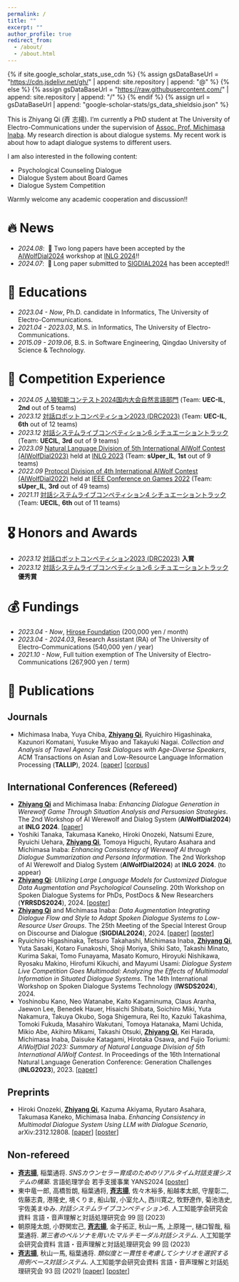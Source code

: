 ```yaml
---
permalink: /
title: ""
excerpt: ""
author_profile: true
redirect_from: 
  - /about/
  - /about.html
---
```


{% if site.google_scholar_stats_use_cdn %}
{% assign gsDataBaseUrl = "https://cdn.jsdelivr.net/gh/" | append: site.repository | append: "@" %}
{% else %}
{% assign gsDataBaseUrl = "https://raw.githubusercontent.com/" | append: site.repository | append: "/" %}
{% endif %}
{% assign url = gsDataBaseUrl | append: "google-scholar-stats/gs_data_shieldsio.json" %}

<span class='anchor' id='about-me'></span>

This is Zhiyang Qi (斉 志揚). I’m currently a PhD student at The University of Electro-Communications under the supervision of <a href='https://www.inaba.aix.uec.ac.jp/'>Assoc. Prof. Michimasa Inaba</a>. My research direction is about dialogue systems. My recent work is about how to adapt dialogue systems to different users.

I am also interested in the following content:
- Psychological Counseling Dialogue
- Dialogue System about Board Games
- Dialogue System Competition

Warmly welcome any academic cooperation and discussion!!


# 🔥 News
- *2024.08*: &nbsp;📑 Two long papers have been accepted by the <a href='https://sites.google.com/view/aiwolfdial2024-inlg'>AIWolfDial2024</a> workshop at <a href='https://inlg2024.github.io/'>INLG 2024</a>!!
- *2024.07*: &nbsp;📑 Long paper submitted to <a href='https://2024.sigdial.org/'>SIGDIAL2024</a> has been accepted!!


# 📖 Educations
- *2023.04 - Now*, Ph.D. candidate in Informatics, The University of Electro-Communications.
- *2021.04 - 2023.03*, M.S. in Informatics, The University of Electro-Communications.
- *2015.09 - 2019.06*, B.S. in Software Engineering, Qingdao University of Science & Technology.


# 🤖 Competition Experience
- *2024.05* <a href='https://sites.google.com/view/aiwolfdial2024jp/%E3%83%97%E3%83%AD%E3%82%B0%E3%83%A9%E3%83%A0?authuser=0'>人狼知能コンテスト2024国内大会自然言語部門</a> (Team: **UEC-IL**, **2nd** out of 5 teams)
- *2023.12* <a href='https://sites.google.com/view/dialogrobotcompe3/home?authuser=0'>対話ロボットコンペティション2023 (DRC2023)</a> (Team: **UEC-IL**, **6th** out of 12 teams)
- *2023.12* <a href='https://sites.google.com/view/dslc6/%E3%83%9B%E3%83%BC%E3%83%A0?authuser=0'>対話システムライブコンペティション6 シチュエーショントラック</a> (Team: **UECIL**, **3rd** out of 9 teams)
- *2023.09* <a href='https://sigdialinlg2023.github.io/paper_inlg136.html'>Natural Language Division of 5th International AIWolf Contest (AIWolfDial2023)</a> held at <a href='https://sigdialinlg2023.github.io/index.html'>INLG 2023</a> (Team: **sUper_IL**, **1st** out of 9 teams)
- *2022.09* <a href='https://aiwolf.org/en/4th-international-aiwolf-contest'>Protocol Division of 4th International AIWolf Contest (AIWolfDial2022)</a> held at <a href='https://ieee-cog.org/2022/'>IEEE Conference on Games 2022</a> (Team: **sUper_IL**, **3rd** out of 49 teams)
- *2021.11* <a href='https://dialog-system-live-competition.github.io/dslc4/index.html'>対話システムライブコンペティション4 シチュエーショントラック</a> (Team: **UECIL**, **6th** out of 11 teams)


# 🎖 Honors and Awards
- *2023.12* <a href='https://sites.google.com/view/dialogrobotcompe3/home?authuser=0'>対話ロボットコンペティション2023 (DRC2023)</a> **入賞**
- *2023.12* <a href='https://sites.google.com/view/dslc6/%E3%83%9B%E3%83%BC%E3%83%A0?authuser=0'>対話システムライブコンペティション6 シチュエーショントラック</a> **優秀賞**


# 💰 Fundings
- *2023.04 - Now*, <a href='https://hirose-isf.or.jp/'>Hirose Foundation</a> (200,000 yen / month)
- *2023.04 - 2024.03*, Research Assistant (RA) of The University of Electro-Communications (540,000 yen / year)
- *2021.10 - Now*, Full tuition exemption of The University of Electro-Communications (267,900 yen / term)



# 📝 Publications 
## Journals
- Michimasa Inaba, Yuya Chiba, __<u>Zhiyang Qi</u>__, Ryuichiro Higashinaka, Kazunori Komatani, Yusuke Miyao and Takayuki Nagai. *Collection and Analysis of Travel Agency Task Dialogues with Age-Diverse Speakers*, ACM Transactions on Asian and Low-Resource Language Information Processing (**TALLIP**), 2024. [<a href='https://dl.acm.org/doi/10.1145/3675166'>paper</a>] [<a href='https://www.nii.ac.jp/dsc/idr/rdata/Tabidachi/'>corpus</a>]

## International Conferences (Refereed)
- __<u>Zhiyang Qi</u>__ and Michimasa Inaba: *Enhancing Dialogue Generation in Werewolf Game Through Situation Analysis and Persuasion Strategies*. The 2nd Workshop of AI Werewolf and Dialog System (**AIWolfDial2024**) at **INLG 2024**. [<a href='https://arxiv.org/abs/2408.16586'>paper</a>]
- Yoshiki Tanaka, Takumasa Kaneko, Hiroki Onozeki, Natsumi Ezure, Ryuichi Uehara, __<u>Zhiyang Qi</u>__, Tomoya Higuchi, Ryutaro Asahara and Michimasa Inaba: *Enhancing Consistency of Werewolf AI through Dialogue Summarization and Persona Information*. The 2nd Workshop of AI Werewolf and Dialog System (**AIWolfDial2024**) at **INLG 2024**. (to appear)
- __<u>Zhiyang Qi</u>__: *Utilizing Large Language Models for Customized Dialogue Data Augmentation and Psychological Counseling*. 20th Workshop on Spoken Dialogue Systems for PhDs, PostDocs & New Researchers (**YRRSDS2024**), 2024. [<a href='https://drive.google.com/file/d/1uNAxZaqd_8imwa0JA-H0XxytL5vroM0-/view?usp=sharing'>poster</a>]
- __<u>Zhiyang Qi</u>__ and Michimasa Inaba: *Data Augmentation Integrating Dialogue Flow and Style to Adapt Spoken Dialogue Systems to Low-Resource User Groups*. The 25th Meeting of the Special Interest Group on Discourse and Dialogue (**SIGDIAL2024**), 2024. [<a href='https://arxiv.org/abs/2408.10516'>paper</a>] [<a href='https://drive.google.com/file/d/1apuwa9WzZDCC_JQi3JkR13PiaA7Al9he/view?usp=sharing'>poster</a>]
- Ryuichiro Higashinaka, Tetsuro Takahashi, Michimasa Inaba, __<u>Zhiyang Qi</u>__, Yuta Sasaki, Kotaro Funakoshi, Shoji Moriya, Shiki Sato, Takashi Minato, Kurima Sakai, Tomo Funayama, Masato Komuro, Hiroyuki Nishikawa, Ryosaku Makino, Hirofumi Kikuchi, and Mayumi Usami: *Dialogue System Live Competition Goes Multimodal: Analyzing the Effects of Multimodal Information in Situated Dialogue Systems*. The 14th International Workshop on Spoken Dialogue Systems Technology (**IWSDS2024**), 2024.
- Yoshinobu Kano, Neo Watanabe, Kaito Kagaminuma, Claus Aranha, Jaewon Lee, Benedek Hauer, Hisaichi Shibata, Soichiro Miki, Yuta Nakamura, Takuya Okubo, Soga Shigemura, Rei Ito, Kazuki Takashima, Tomoki Fukuda, Masahiro Wakutani, Tomoya Hatanaka, Mami Uchida, Mikio Abe, Akihiro Mikami, Takashi Otsuki, __<u>Zhiyang Qi</u>__, Kei Harada, Michimasa Inaba, Daisuke Katagami, Hirotaka Osawa, and Fujio Toriumi: *AIWolfDial 2023: Summary of Natural Language Division of 5th International AIWolf Contest*. In Proceedings of the 16th International Natural Language Generation Conference: Generation Challenges (**INLG2023**), 2023. [<a href='https://aclanthology.org/2023.inlg-genchal.13/'>paper</a>]

## Preprints
- Hiroki Onozeki, __<u>Zhiyang Qi</u>__, Kazuma Akiyama, Ryutaro Asahara, Takumasa Kaneko, Michimasa Inaba. *Enhancing Consistency in Multimodal Dialogue System Using LLM with Dialogue Scenario*, arXiv:2312.12808. [<a href='https://arxiv.org/abs/2312.12808'>paper</a>] [<a href='https://drive.google.com/file/d/1v5mO5TTRWfBMRbpSTR9MA_w02SK9_6Ww/view?usp=sharing'>poster</a>]

## Non-refereed
- __<u>斉志揚</u>__, 稲葉通将. *SNSカウンセラー育成のためのリアルタイム対話支援システムの構築*. 言語処理学会 若手支援事業 YANS2024 [<a href='https://drive.google.com/file/d/1-7R4kM3t884XIddrhVO_7LMw1OPjoviC/view?usp=sharing'>poster</a>]
- 東中竜一郎, 高橋哲朗, 稲葉通将, __<u>斉志揚</u>__, 佐々木裕多, 船越孝太郎, 守屋彰二, 佐藤志貴, 港隆史, 境くりま, 船山智, 小室允人, 西川寛之, 牧野遼作, 菊池浩史, 宇佐美まゆみ. *対話システムライブコンペティション6*. 人工知能学会研究会資料 言語・音声理解と対話処理研究会 99 回 (2023)
- 朝原隆太朗, 小野関宏己, __<u>斉志揚</u>__, 金子拓正, 秋山一馬, 上原隆一, 樋口智哉, 稲葉通将. *第三者のペルソナを用いたマルチモーダル対話システム*. 人工知能学会研究会資料 言語・音声理解と対話処理研究会 99 回 (2023)
- __<u>斉志揚</u>__, 秋山一馬, 稲葉通将. *類似度と一貫性を考慮してシナリオを選択する用例ベース対話システム*. 人工知能学会研究会資料 言語・音声理解と対話処理研究会 93 回 (2021) [<a href='https://drive.google.com/file/d/1O1sexfcbNkgnLrRU4cLLgMfWxzazYt7B/view?usp=sharing'>paper</a>] [<a href='https://drive.google.com/file/d/1gk9ViMbh4UL7Nvrg4a8tMxMcsfyNA6Yx/view?usp=sharing'>poster</a>]

